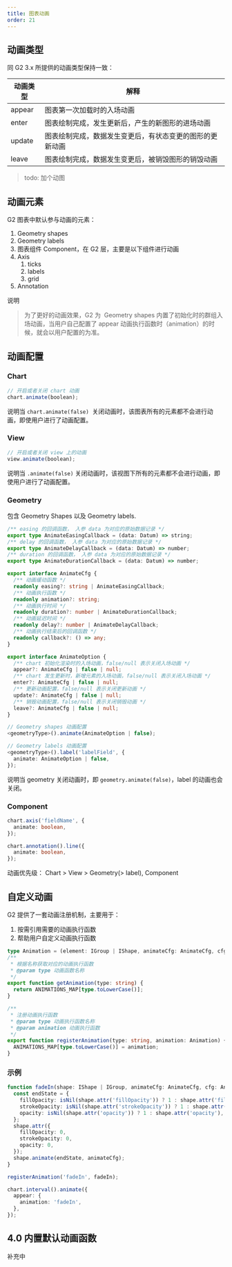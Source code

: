 ```yaml
---
title: 图表动画
order: 21
---
```


## 动画类型

同 G2 3.x 所提供的动画类型保持一致：

| **动画类型** | **解释**                                                 |
| ------------ | -------------------------------------------------------- |
| appear       | 图表第一次加载时的入场动画                               |
| enter        | 图表绘制完成，发生更新后，产生的新图形的进场动画         |
| update       | 图表绘制完成，数据发生变更后，有状态变更的图形的更新动画 |
| leave        | 图表绘制完成，数据发生变更后，被销毁图形的销毁动画       |

> todo: 加个动图

## 动画元素

G2 图表中默认参与动画的元素：

1. Geometry shapes
1. Geometry labels
1. 图表组件 Component，在 G2 层，主要是以下组件进行动画
1. Axis
   1. ticks
   1. labels
   1. grid
1. Annotation

说明

> 为了更好的动画效果，G2 为  Geometry shapes 内置了初始化时的群组入场动画，当用户自己配置了 appear 动画执行函数时（animation）的时候，就会以用户配置的为准。

## 动画配置

### Chart

```typescript
// 开启或者关闭 chart 动画
chart.animate(boolean);
```

说明当 `chart.animate(false)`  关闭动画时，该图表所有的元素都不会进行动画，即使用户进行了动画配置。

### View

```typescript
// 开启或者关闭 view 上的动画
view.animate(boolean);
```

说明当 `.animate(false)` 关闭动画时，该视图下所有的元素都不会进行动画，即使用户进行了动画配置。

### Geometry

包含 Geometry Shapes 以及 Geometry labels.

```typescript
/** easing 的回调函数， 入参 data 为对应的原始数据记录 */
export type AnimateEasingCallback = (data: Datum) => string;
/** delay 的回调函数， 入参 data 为对应的原始数据记录 */
export type AnimateDelayCallback = (data: Datum) => number;
/** duration 的回调函数， 入参 data 为对应的原始数据记录 */
export type AnimateDurationCallback = (data: Datum) => number;

export interface AnimateCfg {
  /** 动画缓动函数 */
  readonly easing?: string | AnimateEasingCallback;
  /** 动画执行函数 */
  readonly animation?: string;
  /** 动画执行时间 */
  readonly duration?: number | AnimateDurationCallback;
  /** 动画延迟时间 */
  readonly delay?: number | AnimateDelayCallback;
  /** 动画执行结束后的回调函数 */
  readonly callback?: () => any;
}

export interface AnimateOption {
  /** chart 初始化渲染时的入场动画，false/null 表示关闭入场动画 */
  appear?: AnimateCfg | false | null;
  /** chart 发生更新时，新增元素的入场动画，false/null 表示关闭入场动画 */
  enter?: AnimateCfg | false | null;
  /** 更新动画配置，false/null 表示关闭更新动画 */
  update?: AnimateCfg | false | null;
  /** 销毁动画配置，false/null 表示关闭销毁动画 */
  leave?: AnimateCfg | false | null;
}

// Geometry shapes 动画配置
<geometryType>().animate(AnimateOption | false);

// Geometry labels 动画配置
<geometryType>().label('labelField', {
  animate: AnimateOption | false,
});
```

说明当 geometry 关闭动画时，即 `geometry.animate(false)`，label 的动画也会关闭。

### Component 

```typescript
chart.axis('fieldName', {
  animate: boolean,
});

chart.annotation().line({
  animate: boolean,
});
```

动画优先级： Chart > View > Geometry(> label), Component

## 自定义动画

G2 提供了一套动画注册机制，主要用于：

1. 按需引用需要的动画执行函数
1. 帮助用户自定义动画执行函数

```typescript
type Animation = (element: IGroup | IShape, animateCfg: AnimateCfg, cfg: AnimateExtraCfg) => void;
/**
 * 根据名称获取对应的动画执行函数
 * @param type 动画函数名称
 */
export function getAnimation(type: string) {
  return ANIMATIONS_MAP[type.toLowerCase()];
}

/**
 * 注册动画执行函数
 * @param type 动画执行函数名称
 * @param animation 动画执行函数
 */
export function registerAnimation(type: string, animation: Animation) {
  ANIMATIONS_MAP[type.toLowerCase()] = animation;
}
```

### 示例

```typescript
function fadeIn(shape: IShape | IGroup, animateCfg: AnimateCfg, cfg: AnimateExtraCfg) {
  const endState = {
    fillOpacity: isNil(shape.attr('fillOpacity')) ? 1 : shape.attr('fillOpacity'),
    strokeOpacity: isNil(shape.attr('strokeOpacity')) ? 1 : shape.attr('strokeOpacity'),
    opacity: isNil(shape.attr('opacity')) ? 1 : shape.attr('opacity'),
  };
  shape.attr({
    fillOpacity: 0,
    strokeOpacity: 0,
    opacity: 0,
  });
  shape.animate(endState, animateCfg);
}

registerAnimation('fadeIn', fadeIn);

chart.interval().animate({
  appear: {
    animation: 'fadeIn',
  },
});
```

## 4.0 内置默认动画函数

补充中
